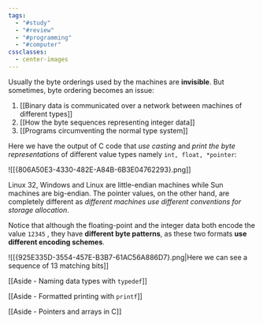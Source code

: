 ```yaml
---
tags:
  - "#study"
  - "#review"
  - "#programming"
  - "#computer"
cssclasses:
  - center-images
---
```

Usually the byte orderings used by the machines are **invisible**. But sometimes, byte ordering becomes an issue:

1. [[Binary data is communicated over a network between machines of different types]]
2. [[How the byte sequences representing integer data]]
3. [[Programs circumventing the normal type system]]

Here we have the output of C code that *use casting* and *print the byte representations* of different value types namely `int, float, *pointer`:

![[{806A50E3-4330-482E-A84B-6B3E04762293}.png]]

Linux 32, Windows and Linux are little-endian machines while Sun machines are big-endian. The pointer values, on the other hand, are completely different as *different machines use different conventions for storage allocation*.

Notice that although the floating-point and the integer data both encode the value `12345` , they have **different byte patterns**, as these two formats **use different encoding schemes**.

![[{925E335D-3554-457E-B3B7-61AC56A886D7}.png|Here we can see a sequence of 13 matching bits]]


[[Aside - Naming data types with `typedef`]]

[[Aside - Formatted printing with `printf`]]

[[Aside - Pointers and arrays in C]]

